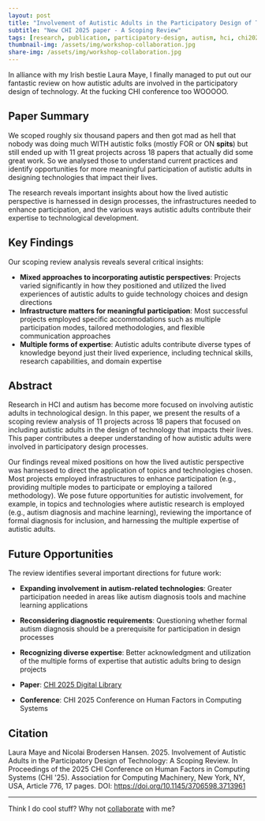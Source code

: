 ```yaml
---
layout: post
title: "Involvement of Autistic Adults in the Participatory Design of Technology"
subtitle: "New CHI 2025 paper - A Scoping Review"
tags: [research, publication, participatory-design, autism, hci, chi2025]
thumbnail-img: /assets/img/workshop-collaboration.jpg
share-img: /assets/img/workshop-collaboration.jpg
---
```

In alliance with my Irish bestie Laura Maye, I finally managed to put out our fantastic review on how autistic adults are involved in the participatory design of technology. At the fucking CHI conference too WOOOOO. 


## Paper Summary
We scoped roughly six thousand papers and then got mad as hell that nobody was doing much WITH autistic folks (mostly FOR or ON **spits**) but still ended up with 11 great projects across 18 papers that actually did some great work. So we analysed those to understand current practices and identify opportunities for more meaningful participation of autistic adults in designing technologies that impact their lives.

The research reveals important insights about how the lived autistic perspective is harnessed in design processes, the infrastructures needed to enhance participation, and the various ways autistic adults contribute their expertise to technological development.

## Key Findings

Our scoping review analysis reveals several critical insights:

- **Mixed approaches to incorporating autistic perspectives**: Projects varied significantly in how they positioned and utilized the lived experiences of autistic adults to guide technology choices and design directions
- **Infrastructure matters for meaningful participation**: Most successful projects employed specific accommodations such as multiple participation modes, tailored methodologies, and flexible communication approaches
- **Multiple forms of expertise**: Autistic adults contribute diverse types of knowledge beyond just their lived experience, including technical skills, research capabilities, and domain expertise

## Abstract

Research in HCI and autism has become more focused on involving autistic adults in technological design. In this paper, we present the results of a scoping review analysis of 11 projects across 18 papers that focused on including autistic adults in the design of technology that impacts their lives. This paper contributes a deeper understanding of how autistic adults were involved in participatory design processes. 

Our findings reveal mixed positions on how the lived autistic perspective was harnessed to direct the application of topics and technologies chosen. Most projects employed infrastructures to enhance participation (e.g., providing multiple modes to participate or employing a tailored methodology). We pose future opportunities for autistic involvement, for example, in topics and technologies where autistic research is employed (e.g., autism diagnosis and machine learning), reviewing the importance of formal diagnosis for inclusion, and harnessing the multiple expertise of autistic adults.

## Future Opportunities

The review identifies several important directions for future work:

- **Expanding involvement in autism-related technologies**: Greater participation needed in areas like autism diagnosis tools and machine learning applications
- **Reconsidering diagnostic requirements**: Questioning whether formal autism diagnosis should be a prerequisite for participation in design processes
- **Recognizing diverse expertise**: Better acknowledgment and utilization of the multiple forms of expertise that autistic adults bring to design projects

- **Paper**: [CHI 2025 Digital Library](https://doi.org/10.1145/3706598.3713961)
- **Conference**: CHI 2025 Conference on Human Factors in Computing Systems

## Citation
Laura Maye and Nicolai Brodersen Hansen. 2025. Involvement of Autistic Adults in the 
Participatory Design of Technology: A Scoping Review. In Proceedings of the 2025 CHI 
Conference on Human Factors in Computing Systems (CHI '25). Association for Computing 
Machinery, New York, NY, USA, Article 776, 17 pages. 
DOI: <https://doi.org/10.1145/3706598.3713961>

---

Think I do cool stuff? Why not [collaborate](../collaborate) with me?